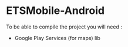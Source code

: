 ETSMobile-Android
=================

To be able to compile the project you will need : 

* Google Play Services (for maps) lib
